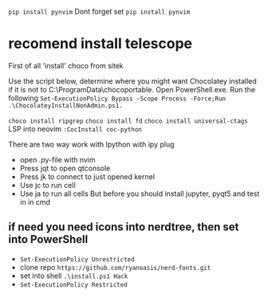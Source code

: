 `pip install pynvim`
Dont forget set 
`pip install pynvim`

# recomend install telescope

First of all 'install' choco from sitek

Use the script below, determine where you might want Chocolatey installed if it is not to C:\ProgramData\chocoportable.
Open PowerShell.exe.
Run the following `Set-ExecutionPolicy Bypass -Scope Process -Force;Run .\ChocolateyInstallNonAdmin.ps1.`

`choco install ripgrep`
`choco install fd`
`choco install universal-ctags`
LSP into neovim
`:CocInstall coc-python`

There are two way work with Ipython
with ipy plug
*	open .py-file with nvim
*	Press <leader>jqt to open qtconsole
*	Press <leader>jk to connect to just opened kernel
*	Use <leader>jc to run cell
*	Use <leader>ja to run all cells
But before you should install jupyter, pyqt5 and test in in cmd

## if need you need icons into nerdtree, then set into PowerShell
*	`Set-ExecutionPolicy Unrestricted`
*	clone repo `https://github.com/ryanoasis/nerd-fonts.git`
*	set into shell `.\install.ps1 Hack`
*	`Set-ExecutionPolicy Restricted`
